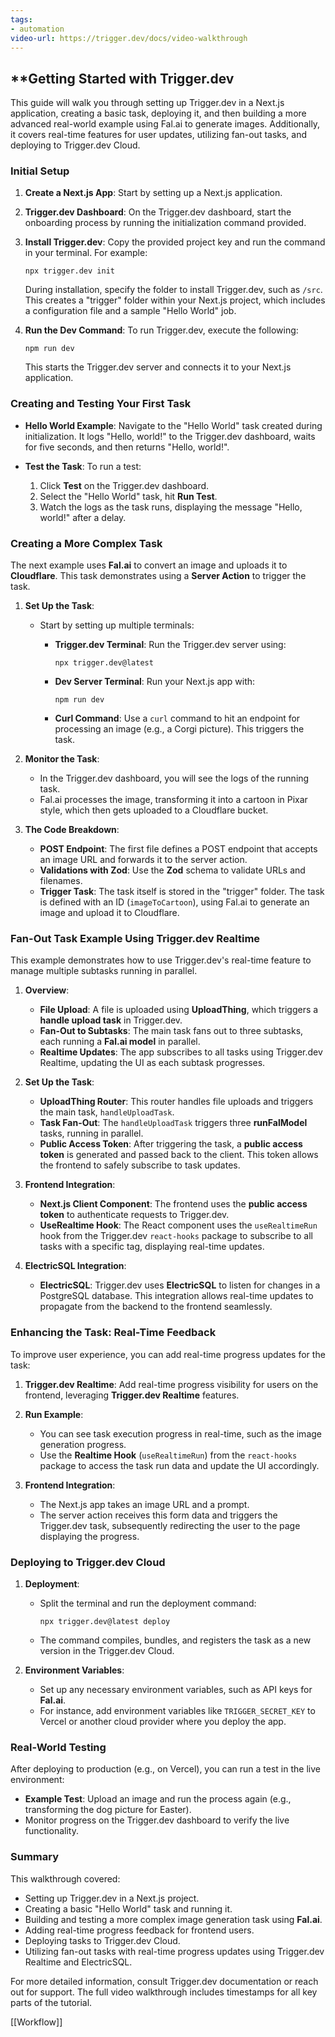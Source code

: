 ```yaml
---
tags:
- automation
video-url: https://trigger.dev/docs/video-walkthrough
---
```


## **Getting Started with Trigger.dev

This guide will walk you through setting up Trigger.dev in a Next.js application, creating a basic task, deploying it, and then building a more advanced real-world example using Fal.ai to generate images. Additionally, it covers real-time features for user updates, utilizing fan-out tasks, and deploying to Trigger.dev Cloud.

### Initial Setup

1. **Create a Next.js App**: Start by setting up a Next.js application.
2. **Trigger.dev Dashboard**: On the Trigger.dev dashboard, start the onboarding process by running the initialization command provided.
3. **Install Trigger.dev**: Copy the provided project key and run the command in your terminal. For example:

    ```
    npx trigger.dev init
    ```

    During installation, specify the folder to install Trigger.dev, such as `/src`. This creates a "trigger" folder within your Next.js project, which includes a configuration file and a sample "Hello World" job.

4. **Run the Dev Command**: To run Trigger.dev, execute the following:

    ```
    npm run dev
    ```

    This starts the Trigger.dev server and connects it to your Next.js application.

### Creating and Testing Your First Task

- **Hello World Example**: Navigate to the "Hello World" task created during initialization. It logs "Hello, world!" to the Trigger.dev dashboard, waits for five seconds, and then returns "Hello, world!".
- **Test the Task**: To run a test:

    1. Click **Test** on the Trigger.dev dashboard.
    2. Select the "Hello World" task, hit **Run Test**.
    3. Watch the logs as the task runs, displaying the message "Hello, world!" after a delay.

### Creating a More Complex Task

The next example uses **Fal.ai** to convert an image and uploads it to **Cloudflare**. This task demonstrates using a **Server Action** to trigger the task.

1. **Set Up the Task**:

    - Start by setting up multiple terminals:
        - **Trigger.dev Terminal**: Run the Trigger.dev server using:

            ```
            npx trigger.dev@latest
            ```

        - **Dev Server Terminal**: Run your Next.js app with:

            ```
            npm run dev
            ```

        - **Curl Command**: Use a `curl` command to hit an endpoint for processing an image (e.g., a Corgi picture). This triggers the task.

2. **Monitor the Task**:

    - In the Trigger.dev dashboard, you will see the logs of the running task.
    - Fal.ai processes the image, transforming it into a cartoon in Pixar style, which then gets uploaded to a Cloudflare bucket.

3. **The Code Breakdown**:

    - **POST Endpoint**: The first file defines a POST endpoint that accepts an image URL and forwards it to the server action.
    - **Validations with Zod**: Use the **Zod** schema to validate URLs and filenames.
    - **Trigger Task**: The task itself is stored in the "trigger" folder. The task is defined with an ID (`imageToCartoon`), using Fal.ai to generate an image and upload it to Cloudflare.

### Fan-Out Task Example Using Trigger.dev Realtime

This example demonstrates how to use Trigger.dev's real-time feature to manage multiple subtasks running in parallel.

1. **Overview**:

    - **File Upload**: A file is uploaded using **UploadThing**, which triggers a **handle upload task** in Trigger.dev.
    - **Fan-Out to Subtasks**: The main task fans out to three subtasks, each running a **Fal.ai model** in parallel.
    - **Realtime Updates**: The app subscribes to all tasks using Trigger.dev Realtime, updating the UI as each subtask progresses.

2. **Set Up the Task**:

    - **UploadThing Router**: This router handles file uploads and triggers the main task, `handleUploadTask`.
    - **Task Fan-Out**: The `handleUploadTask` triggers three **runFalModel** tasks, running in parallel.
    - **Public Access Token**: After triggering the task, a **public access token** is generated and passed back to the client. This token allows the frontend to safely subscribe to task updates.

3. **Frontend Integration**:

    - **Next.js Client Component**: The frontend uses the **public access token** to authenticate requests to Trigger.dev.
    - **UseRealtime Hook**: The React component uses the `useRealtimeRun` hook from the Trigger.dev `react-hooks` package to subscribe to all tasks with a specific tag, displaying real-time updates.

4. **ElectricSQL Integration**:

    - **ElectricSQL**: Trigger.dev uses **ElectricSQL** to listen for changes in a PostgreSQL database. This integration allows real-time updates to propagate from the backend to the frontend seamlessly.

### Enhancing the Task: Real-Time Feedback

To improve user experience, you can add real-time progress updates for the task:

1. **Trigger.dev Realtime**: Add real-time progress visibility for users on the frontend, leveraging **Trigger.dev Realtime** features.
2. **Run Example**:

    - You can see task execution progress in real-time, such as the image generation progress.
    - Use the **Realtime Hook** (`useRealtimeRun`) from the `react-hooks` package to access the task run data and update the UI accordingly.

3. **Frontend Integration**:

    - The Next.js app takes an image URL and a prompt.
    - The server action receives this form data and triggers the Trigger.dev task, subsequently redirecting the user to the page displaying the progress.

### Deploying to Trigger.dev Cloud

1. **Deployment**:

    - Split the terminal and run the deployment command:

        ```
        npx trigger.dev@latest deploy
        ```

    - The command compiles, bundles, and registers the task as a new version in the Trigger.dev Cloud.

2. **Environment Variables**:

    - Set up any necessary environment variables, such as API keys for **Fal.ai**.
    - For instance, add environment variables like `TRIGGER_SECRET_KEY` to Vercel or another cloud provider where you deploy the app.

### Real-World Testing

After deploying to production (e.g., on Vercel), you can run a test in the live environment:

- **Example Test**: Upload an image and run the process again (e.g., transforming the dog picture for Easter).
- Monitor progress on the Trigger.dev dashboard to verify the live functionality.

### Summary

This walkthrough covered:

- Setting up Trigger.dev in a Next.js project.
- Creating a basic "Hello World" task and running it.
- Building and testing a more complex image generation task using **Fal.ai**.
- Adding real-time progress feedback for frontend users.
- Deploying tasks to Trigger.dev Cloud.
- Utilizing fan-out tasks with real-time progress updates using Trigger.dev Realtime and ElectricSQL.

For more detailed information, consult Trigger.dev documentation or reach out for support. The full video walkthrough includes timestamps for all key parts of the tutorial.

[[Workflow]]